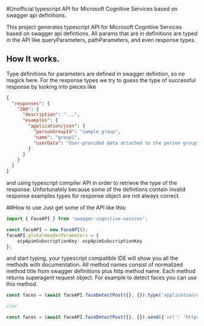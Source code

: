 #Unofficial typescript API for Microsoft Cognitive Services based on swagger api definitions.

This project generates typescript API for Microsoft Cognitive Services based on swagger api defintions. 
All params that are in definitions are typed in the API like queryParameters, pathParameters, and even response types. 

## How It works.

Type definitions for parameters are defined in swagger defintion, so no magick here. For the response types we try to guess the type of successful response by looking into pieces like 

```json
{
  "responses": {
    "200": {
      "description": "...",
      "examples": {
        "application/json": {
          "personGroupId": "sample_group",
          "name": "group1",
          "userData": "User-provided data attached to the person group"
        }
      }
    }
  }
}
```
and using typescript compiler API in order to retrieve the type of the response. Unfortunately because some of the defintions contain invalid response examples types for response object are not always correct.

##How to use 
Just get some of the API like this:
```ts
import { FaceAPI } from 'swagger-cognitive-sevices';

const faceAPI = new FaceAPI();
faceAPI.globalHeaderParameters = {
    ocpApimSubscriptionKey: ocpApimSubscriptionKey
};
```
and start typing, your typescript compatible IDE will show you all the methods with documentation. All method names consist of normalized method title from swagger definitions plus http method name. Each method returns superagent request object. For example to detect faces you can use this method.

```ts
const faces = (await faceAPI.faceDetectPost({}, {}).type('application/octet-stream').send(fs.readFileSync(['path/to/your/image'))).body;

//or

const faces = (await faceAPI.faceDetectPost({}, {}).send({'url': 'https://some.image.url/image.png'}).body;
```
